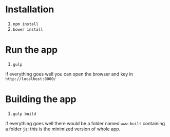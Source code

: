 # Installation
1. `npm install`
2. `bower install`

# Run the app
1. `gulp`

if everything goes well you can open the browser and key in `http://localhost:8000/`

# Building the app
1. `gulp build`

if everything goes well there would be a folder named `www-built` containing a folder `js`; this is the minimized version of whole app.